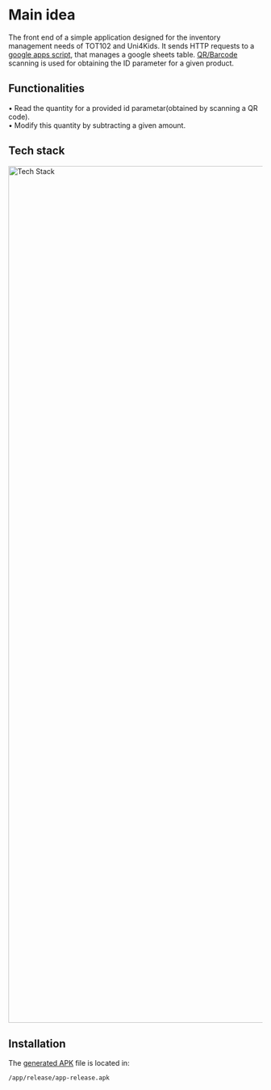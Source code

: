 # Main idea

The front end of a simple application designed for the inventory management needs of TOT102 and Uni4Kids. It sends HTTP requests to a [google apps script](https://www.google.com/script/start/), that manages a google sheets table. [QR/Barcode](https://github.com/zxing/zxing) scanning is used for obtaining the ID parameter for a given product.

## Functionalities

• Read the quantity for a provided id parametar(obtained by scanning a QR code).  
• Modify this quantity by subtracting a given amount.

## Tech stack

<img width="1694" alt="Tech Stack" src="https://github.com/TOT102/Sorting_System/assets/73033834/40650799-f03c-40d5-a7b7-321448d65d11">

## Installation

The [generated APK](https://github.com/TOT102/Sorting_System/tree/master/app/release) file is located in:
```
/app/release/app-release.apk
```
